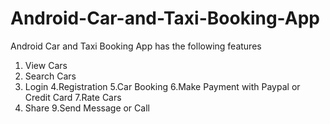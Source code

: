 # Android-Car-and-Taxi-Booking-App


Android Car and Taxi Booking App has the following features 
1. View Cars 
2. Search Cars 
3. Login 
4.Registration 
5.Car Booking 
6.Make Payment with Paypal or Credit Card
7.Rate Cars 
8. Share 
9.Send Message or Call
